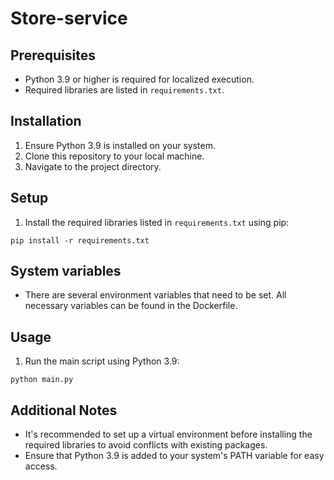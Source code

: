 # Store-service

## Prerequisites
- Python 3.9 or higher is required for localized execution.
- Required libraries are listed in `requirements.txt`.

## Installation
1. Ensure Python 3.9 is installed on your system.
2. Clone this repository to your local machine.
3. Navigate to the project directory.

## Setup
1. Install the required libraries listed in `requirements.txt` using pip:

```pip install -r requirements.txt```

## System variables
- There are several environment variables that need to be set. All necessary variables can be found in the Dockerfile.

## Usage
1. Run the main script using Python 3.9:

```python main.py```

## Additional Notes
- It's recommended to set up a virtual environment before installing the required libraries to avoid conflicts with existing packages.
- Ensure that Python 3.9 is added to your system's PATH variable for easy access.
